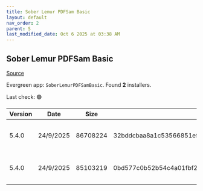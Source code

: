 ```yaml
---
title: Sober Lemur PDFSam Basic
layout: default
nav_order: 2
parent: S
last_modified_date: Oct 6 2025 at 03:38 AM
---
```


## Sober Lemur PDFSam Basic

[Source](https://pdfsam.org/pdfsam-basic/)

Evergreen app: `SoberLemurPDFSamBasic`. Found **2** installers.

Last check: 🟢

| Version | Date      | Size     | Sha256                                                           | Architecture | InstallerType | Type | URI                                                                                                                                                                                              |
| ------- | --------- | -------- | ---------------------------------------------------------------- | ------------ | ------------- | ---- | ------------------------------------------------------------------------------------------------------------------------------------------------------------------------------------------------ |
| 5.4.0   | 24/9/2025 | 86708224 | 32bddcbaa8a1c53566851ef9394f465a5e9ec165ef314acdbd466db5dee508c1 | x64          | Default       | msi  | [https://github.com/torakiki/pdfsam/releases/download/v5.4.0/pdfsam-basic-5.4.0-windows-x64.msi](https://github.com/torakiki/pdfsam/releases/download/v5.4.0/pdfsam-basic-5.4.0-windows-x64.msi) |
| 5.4.0   | 24/9/2025 | 85103219 | 0bd577c0b52b54c4a01fbf29c00e4e9d75ec21910605a5edb8ee4faf9cd5b901 | x64          | Default       | zip  | [https://github.com/torakiki/pdfsam/releases/download/v5.4.0/pdfsam-basic-5.4.0-windows-x64.zip](https://github.com/torakiki/pdfsam/releases/download/v5.4.0/pdfsam-basic-5.4.0-windows-x64.zip) |
